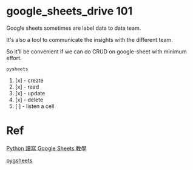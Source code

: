 # google_sheets_drive 101

Google sheets sometimes are label data to data team.

It's also a tool to communicate the insights with the different team.

So it'll be convenient if we can do CRUD on google-sheet with minimum effort.


`pysheets`

1. [x] - create
2. [x] - read
3. [x] - update
4. [x] - delete
5. [ ] - listen a cell

# Ref

[Python 讀寫 Google Sheets 教學](https://hackmd.io/@Yun-Cheng/GoogleSheets)

[pygsheets](https://github.com/nithinmurali/pygsheets)
